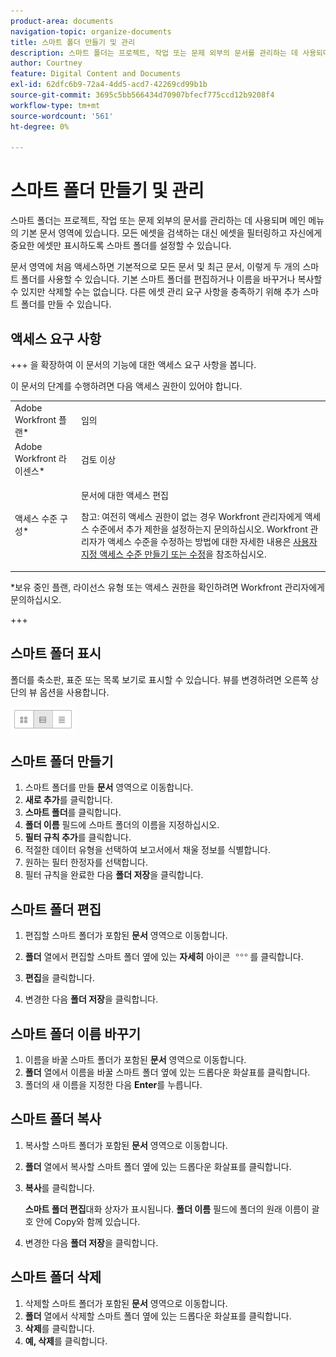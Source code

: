 ```yaml
---
product-area: documents
navigation-topic: organize-documents
title: 스마트 폴더 만들기 및 관리
description: 스마트 폴더는 프로젝트, 작업 또는 문제 외부의 문서를 관리하는 데 사용되며 메인 메뉴의 기본 문서 영역에 있습니다. 모든 에셋을 검색하는 대신 에셋을 필터링하고 자신에게 중요한 에셋만 표시하도록 스마트 폴더를 설정할 수 있습니다.
author: Courtney
feature: Digital Content and Documents
exl-id: 62dfc6b9-72a4-4dd5-acd7-42269cd99b1b
source-git-commit: 3695c5bb566434d70907bfecf775ccd12b9208f4
workflow-type: tm+mt
source-wordcount: '561'
ht-degree: 0%

---
```


# 스마트 폴더 만들기 및 관리

스마트 폴더는 프로젝트, 작업 또는 문제 외부의 문서를 관리하는 데 사용되며 메인 메뉴의 기본 문서 영역에 있습니다. 모든 에셋을 검색하는 대신 에셋을 필터링하고 자신에게 중요한 에셋만 표시하도록 스마트 폴더를 설정할 수 있습니다.

문서 영역에 처음 액세스하면 기본적으로 모든 문서 및 최근 문서, 이렇게 두 개의 스마트 폴더를 사용할 수 있습니다. 기본 스마트 폴더를 편집하거나 이름을 바꾸거나 복사할 수 있지만 삭제할 수는 없습니다. 다른 에셋 관리 요구 사항을 충족하기 위해 추가 스마트 폴더를 만들 수 있습니다.

## 액세스 요구 사항

+++ 을 확장하여 이 문서의 기능에 대한 액세스 요구 사항을 봅니다.

이 문서의 단계를 수행하려면 다음 액세스 권한이 있어야 합니다.

<table style="table-layout:auto"> 
 <col> 
 <col> 
 <tbody> 
  <tr> 
   <td role="rowheader">Adobe Workfront 플랜*</td> 
   <td> <p>임의</p> </td> 
  </tr> 
  <tr> 
   <td role="rowheader">Adobe Workfront 라이센스*</td> 
   <td> <p>검토 이상</p> </td> 
  </tr> 
  <tr> 
   <td role="rowheader">액세스 수준 구성*</td> 
   <td> <p>문서에 대한 액세스 편집</p> <p>참고: 여전히 액세스 권한이 없는 경우 Workfront 관리자에게 액세스 수준에서 추가 제한을 설정하는지 문의하십시오. Workfront 관리자가 액세스 수준을 수정하는 방법에 대한 자세한 내용은 <a href="../../administration-and-setup/add-users/configure-and-grant-access/create-modify-access-levels.md" class="MCXref xref">사용자 지정 액세스 수준 만들기 또는 수정</a>을 참조하십시오.</p> </td> 
  </tr> 
 </tbody> 
</table>

&#42;보유 중인 플랜, 라이선스 유형 또는 액세스 권한을 확인하려면 Workfront 관리자에게 문의하십시오.

+++

## 스마트 폴더 표시 

폴더를 축소판, 표준 또는 목록 보기로 표시할 수 있습니다. 뷰를 변경하려면 오른쪽 상단의 뷰 옵션을 사용합니다.

![스마트 폴더 편집](assets/screenshot-2016-07-07-12.46.54.png)

## 스마트 폴더 만들기 

1. 스마트 폴더를 만들 **문서** 영역으로 이동합니다.
1. **새로 추가**&#x200B;를 클릭합니다.
1. **스마트 폴더**&#x200B;를 클릭합니다.
1. **폴더 이름** 필드에 스마트 폴더의 이름을 지정하십시오.
1. **필터 규칙 추가**&#x200B;를 클릭합니다.
1. 적절한 데이터 유형을 선택하여 보고서에서 채울 정보를 식별합니다.
1. 원하는 필터 한정자를 선택합니다. 
1. 필터 규칙을 완료한 다음 **폴더 저장**&#x200B;을 클릭합니다.

## 스마트 폴더 편집 

1. 편집할 스마트 폴더가 포함된 **문서** 영역으로 이동합니다.
1. **폴더** 열에서 편집할 스마트 폴더 옆에 있는 **자세히** 아이콘 ![기타 메뉴](assets/more-icon.png)를 클릭합니다.
1. **편집**&#x200B;을 클릭합니다.

1. 변경한 다음 **폴더 저장**&#x200B;을 클릭합니다.

## 스마트 폴더 이름 바꾸기 

1. 이름을 바꿀 스마트 폴더가 포함된 **문서** 영역으로 이동합니다.
1. **폴더** 열에서 이름을 바꿀 스마트 폴더 옆에 있는 드롭다운 화살표를 클릭합니다.
1. 폴더의 새 이름을 지정한 다음 **Enter**&#x200B;를 누릅니다.

## 스마트 폴더 복사

1. 복사할 스마트 폴더가 포함된 **문서** 영역으로 이동합니다.
1. **폴더** 열에서 복사할 스마트 폴더 옆에 있는 드롭다운 화살표를 클릭합니다.
1. **복사**&#x200B;를 클릭합니다.

   **스마트 폴더 편집**&#x200B;대화 상자가 표시됩니다. **폴더 이름** 필드에 폴더의 원래 이름이 괄호 안에 Copy와 함께 있습니다.

1. 변경한 다음 **폴더 저장**&#x200B;을 클릭합니다.

## 스마트 폴더 삭제

1. 삭제할 스마트 폴더가 포함된 **문서** 영역으로 이동합니다.
1. **폴더** 열에서 삭제할 스마트 폴더 옆에 있는 드롭다운 화살표를 클릭합니다.
1. **삭제**&#x200B;를 클릭합니다.
1. **예, 삭제**&#x200B;를 클릭합니다.
